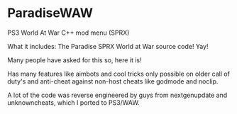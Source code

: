 # ParadiseWAW
PS3 World At War C++ mod menu (SPRX)

What it includes:
The Paradise SPRX World at War source code! Yay!

Many people have asked for this so, here it is!


Has many features like aimbots and cool tricks only possible on older call of duty's and anti-cheat against non-host cheats like godmode and noclip.

A lot of the code was reverse engineered by guys from nextgenupdate and unknowncheats, which I ported to PS3/WAW.
